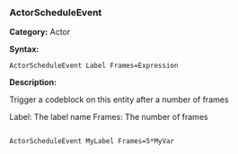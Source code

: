 ### ActorScheduleEvent

**Category:**
Actor

**Syntax:**

```scorpionengine
ActorScheduleEvent Label Frames=Expression
```

**Description:**

Trigger a codeblock on this entity after a number of frames

Label: The label name
Frames: The number of frames

```scorpionengine

ActorScheduleEvent MyLabel Frames=5*MyVar

```
